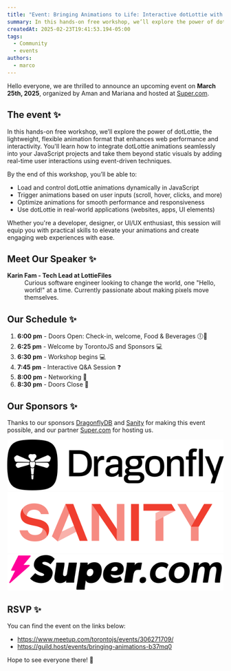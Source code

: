 ```yaml
---
title: "Event: Bringing Animations to Life: Interactive dotLottie with JavaScript 🚀"
summary: In this hands-on free workshop, we’ll explore the power of dotLottie, the lightweight, flexible animation format that enhances web performance and interactivity.
createdAt: 2025-02-23T19:41:53.194-05:00
tags:
  - Community
  - events
authors:
  - marco
---
```

Hello everyone, we are thrilled to announce an upcoming event on **March 25th, 2025**, organized by Aman and Mariana and hosted at [Super.com](https://super.com).

## The event ✨

In this hands-on free workshop, we’ll explore the power of dotLottie, the lightweight, flexible animation format that enhances web performance and interactivity. You'll learn how to integrate dotLottie animations seamlessly into your JavaScript projects and take them beyond static visuals by adding real-time user interactions using event-driven techniques.

By the end of this workshop, you’ll be able to:
- Load and control dotLottie animations dynamically in JavaScript
- Trigger animations based on user inputs (scroll, hover, clicks, and more)
- Optimize animations for smooth performance and responsiveness
- Use dotLottie in real-world applications (websites, apps, UI elements)

Whether you're a developer, designer, or UI/UX enthusiast, this session will equip you with practical skills to elevate your animations and create engaging web experiences with ease.

## Meet Our Speaker ✨

<dl>
	<dt><strong>Karin Fam - Tech Lead at LottieFiles</strong></dt>
	<dd>Curious software engineer looking to change the world, one "Hello, world!" at a time. Currently passionate about making pixels move themselves.</dd>
</dl>

## Our Schedule ✨

1. **6:00 pm** - Doors Open: Check-in, welcome, Food & Beverages 🕕🍕
2. **6:25 pm** - Welcome by TorontoJS and Sponsors 💻
3. **6:30 pm** - Workshop begins 💻
4. **7:45 pm** - Interactive Q&A Session ❓
5. **8:00 pm** - Networking 🤝
6. **8:30 pm** - Doors Close 🚪

## Our Sponsors ✨

Thanks to our sponsors [DragonflyDB](https://www.dragonflydb.io/) and [Sanity](https://www.sanity.io/) for making this event possible, and our partner [Super.com](https://super.com/) for hosting us.

[![Dragonfly DB Logo](./assets/dragonflydb.svg)](https://www.dragonflydb.io/)
[![Sanity Logo](./assets/sanity.svg)](https://www.sanity.io/)
[![Super.com Logo](./assets/super.svg)](https://super.com/)

## RSVP ✨

You can find the event on the links below:
- https://www.meetup.com/torontojs/events/306271709/
- https://guild.host/events/bringing-animations-b37mq0

Hope to see everyone there! 🎉
